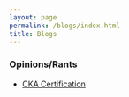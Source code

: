 ```yaml
---
layout: page
permalink: /blogs/index.html
title: Blogs
---
```


### Opinions/Rants
- [CKA Certification](/blogs/web/CKA.html)